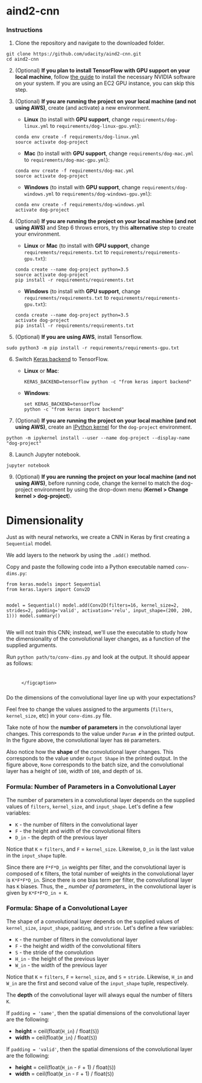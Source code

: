 # aind2-cnn

### Instructions

1. Clone the repository and navigate to the downloaded folder.
	
```	
git clone https://github.com/udacity/aind2-cnn.git
cd aind2-cnn
```

2. (Optional) __If you plan to install TensorFlow with GPU support on your local machine__, follow [the guide](https://www.tensorflow.org/install/) to install the necessary NVIDIA software on your system.  If you are using an EC2 GPU instance, you can skip this step.

3. (Optional) **If you are running the project on your local machine (and not using AWS)**, create (and activate) a new environment.

	- __Linux__ (to install with __GPU support__, change `requirements/dog-linux.yml` to `requirements/dog-linux-gpu.yml`): 
	```
	conda env create -f requirements/dog-linux.yml
	source activate dog-project
	```  
	- __Mac__ (to install with __GPU support__, change `requirements/dog-mac.yml` to `requirements/dog-mac-gpu.yml`): 
	```
	conda env create -f requirements/dog-mac.yml
	source activate dog-project
	```  
	- __Windows__ (to install with __GPU support__, change `requirements/dog-windows.yml` to `requirements/dog-windows-gpu.yml`):  
	```
	conda env create -f requirements/dog-windows.yml
	activate dog-project
	```
	
4. (Optional) **If you are running the project on your local machine (and not using AWS)** and Step 6 throws errors, try this __alternative__ step to create your environment.

	- __Linux__ or __Mac__ (to install with __GPU support__, change `requirements/requirements.txt` to `requirements/requirements-gpu.txt`): 
	```
	conda create --name dog-project python=3.5
	source activate dog-project
	pip install -r requirements/requirements.txt
	```  
	- __Windows__ (to install with __GPU support__, change `requirements/requirements.txt` to `requirements/requirements-gpu.txt`):  
	```
	conda create --name dog-project python=3.5
	activate dog-project
	pip install -r requirements/requirements.txt
	```
	
5. (Optional) **If you are using AWS**, install Tensorflow.
```
sudo python3 -m pip install -r requirements/requirements-gpu.txt
```
	
6. Switch [Keras backend](https://keras.io/backend/) to TensorFlow.
	- __Linux__ or __Mac__: 
		```
		KERAS_BACKEND=tensorflow python -c "from keras import backend"
		```
	- __Windows__: 
		```
		set KERAS_BACKEND=tensorflow
		python -c "from keras import backend"
		```

7. (Optional) **If you are running the project on your local machine (and not using AWS)**, create an [IPython kernel](http://ipython.readthedocs.io/en/stable/install/kernel_install.html) for the `dog-project` environment. 
```
python -m ipykernel install --user --name dog-project --display-name "dog-project"
```

8. Launch Jupyter notebook.
```
jupyter notebook
```

9. (Optional) **If you are running the project on your local machine (and not using AWS)**, before running code, change the kernel to match the dog-project environment by using the drop-down menu (**Kernel > Change kernel > dog-project**). 

</div>
<div class="divider"></div><div class="ud-atom">
  <h3></h3>
  <div>
  <h1 id="dimensionality">Dimensionality</h1>
<p>Just as with neural networks, we create a CNN in Keras by first creating a <code>Sequential</code> model.</p>
<p>We add layers to the network by using the <code>.add()</code> method.</p>
<p>Copy and paste the following code into a Python executable named <code>conv-dims.py</code>:</p>
<pre><code class="python language-python">from keras.models import Sequential
from keras.layers import Conv2D

model = Sequential()
model.add(Conv2D(filters=16, kernel_size=2, strides=2, padding='valid', 
    activation='relu', input_shape=(200, 200, 1)))
model.summary()</code></pre>
<p>We will not train this CNN; instead, we'll use the executable to study how the dimensionality of the convolutional layer changes, as a function of the supplied arguments.</p>
<p>Run <code>python path/to/conv-dims.py</code> and look at the output. It should appear as follows:</p>
</div>

</div>
<div class="divider"></div><div class="ud-atom">
  <h3></h3>
  <div>
  <figure class="figure">
    <img src="img/conv-dims.png" alt="" class="img img-fluid">
    <figcaption class="figure-caption">
      
    </figcaption>
  </figure>
</div>


</div>
<div class="divider"></div><div class="ud-atom">
  <h3></h3>
  <div>
  <p>Do the dimensions of the convolutional layer line up with your expectations?  </p>
<p>Feel free to change the values assigned to the arguments (<code>filters</code>, <code>kernel_size</code>, etc) in your <code>conv-dims.py</code> file.  </p>
<p>Take note of  how the <strong>number of parameters</strong> in the convolutional layer changes. This corresponds to the value under <code>Param #</code> in the printed output.  In the figure above, the convolutional layer has <code>80</code> parameters.</p>
<p>Also notice how the <strong>shape</strong> of the convolutional layer changes.  This corresponds to the value under <code>Output Shape</code> in the printed output.  In the figure above, <code>None</code> corresponds to the batch size, and the convolutional layer has a height of <code>100</code>, width of <code>100</code>, and depth of <code>16</code>.</p>
</div>

</div>
<div class="divider"></div><div class="ud-atom">
  <h3></h3>
  <div>
  <h3 id="formula-number-of-parameters-in-a-convolutional-layer">Formula: Number of Parameters in a Convolutional Layer</h3>
<p>The number of parameters in a convolutional layer depends on the supplied values of <code>filters</code>, <code>kernel_size</code>, and <code>input_shape</code>.  Let's define a few variables:</p>
<ul>
<li><code>K</code> - the number of filters in the convolutional layer </li>
<li><code>F</code> - the height and width of the convolutional filters</li>
<li><code>D_in</code> - the depth of the previous layer</li>
</ul>
<p>Notice that <code>K</code> = <code>filters</code>, and <code>F</code> = <code>kernel_size</code>.  Likewise, <code>D_in</code> is the last value in the <code>input_shape</code> tuple.</p>
<p>Since there are <code>F*F*D_in</code> weights per filter, and the convolutional layer is composed of <code>K</code> filters, the total number of weights in the convolutional layer is <code>K*F*F*D_in</code>.  Since there is one bias term per filter, the convolutional layer has <code>K</code> biases.  Thus, the <em>_ number of parameters_</em> in the convolutional layer is given by <code>K*F*F*D_in + K</code>.</p>
</div>

</div>
<div class="divider"></div><div class="ud-atom">
  <h3></h3>
  <div>
  <h3 id="formula-shape-of-a-convolutional-layer">Formula: Shape of a Convolutional Layer</h3>
<p>The shape of a convolutional layer depends on the supplied values of <code>kernel_size</code>, <code>input_shape</code>, <code>padding</code>, and <code>stride</code>.  Let's define a few variables:</p>
<ul>
<li><code>K</code> - the number of filters in the convolutional layer</li>
<li><code>F</code> - the height and width of the convolutional filters</li>
<li><code>S</code> - the stride of the convolution</li>
<li><code>H_in</code> - the height of the previous layer </li>
<li><code>W_in</code> - the width of the previous layer</li>
</ul>
<p>Notice that <code>K</code> = <code>filters</code>, <code>F</code> = <code>kernel_size</code>, and <code>S</code> = <code>stride</code>.  Likewise, <code>H_in</code> and <code>W_in</code> are the first and second value of the <code>input_shape</code> tuple, respectively.</p>
<p>The <strong>depth</strong> of the convolutional layer will always equal the number of filters <code>K</code>. </p>
<p>If <code>padding = 'same'</code>, then the spatial dimensions of the convolutional layer are the following:</p>
<ul>
<li><strong>height</strong> = ceil(float(<code>H_in</code>) / float(<code>S</code>))</li>
<li><strong>width</strong> = ceil(float(<code>W_in</code>) / float(<code>S</code>))</li>
</ul>
<p>If <code>padding = 'valid'</code>, then the spatial dimensions of the convolutional layer are the following:</p>
<ul>
<li><strong>height</strong> = ceil(float(<code>H_in</code> - <code>F</code> + 1) / float(<code>S</code>))</li>
<li><strong>width</strong> = ceil(float(<code>W_in</code> - <code>F</code> + 1) / float(<code>S</code>))</li>
</ul>
</div>

</div>
